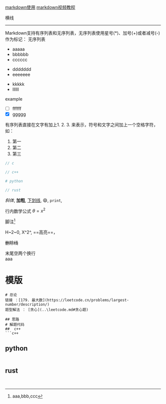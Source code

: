 [markdown使用](https://blog.csdn.net/m0_73807386/article/details/138844751)
[markdown视频教程](https://www.bilibili.com/video/BV1JA411h7Gw/?spm_id_from=333.337.search-card.all.click)

横线

---

Markdown支持有序列表和无序列表，无序列表使用星号(*)、加号(+)或者减号(-)作为标记：
无序列表
- aaaaa
- bbbbbb
- cccccc
* ddddddd
* eeeeeee

+ kkkkk 
+ llllll

example
- [ ] ffffff
- [x] ggggg 

有序列表直接在文字有加上1. 2. 3. 来表示，符号和文字之间加上一个空格字符，如：
1. 第一
2. 第二
3. 第三


```c
// c
```

```c++
// c++
```

```python
# python
```

```rust
// rust
```

*斜体*, **加粗**, <u>下划线</u>, :smile:, `print`, 

行内数学公式
$\theta=x^2$

脚注[^解释]

[^解释]:aaa,bbb,ccc

H~2~0, X^2^, ==高亮==， 

~~删除线~~

末尾空两个换行  
aaa

# 模版 
```
# 总论
链接 ：[179. 最大数](https://leetcode.cn/problems/largest-number/description/)
题型解法 ： [贪心](..\leetcode.md#贪心题)

## 思路 
# 解题代码
##  c++
```c++
```

## python 
```python
```

## rust 
```rust
```
```
